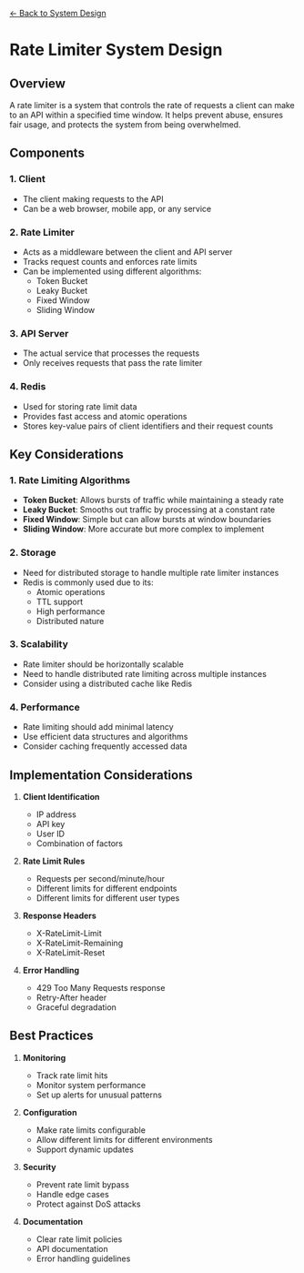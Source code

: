 [← Back to System Design](../system-design.md)

# Rate Limiter System Design

## Overview
A rate limiter is a system that controls the rate of requests a client can make to an API within a specified time window. It helps prevent abuse, ensures fair usage, and protects the system from being overwhelmed.

## Components

### 1. Client
- The client making requests to the API
- Can be a web browser, mobile app, or any service

### 2. Rate Limiter
- Acts as a middleware between the client and API server
- Tracks request counts and enforces rate limits
- Can be implemented using different algorithms:
  - Token Bucket
  - Leaky Bucket
  - Fixed Window
  - Sliding Window

### 3. API Server
- The actual service that processes the requests
- Only receives requests that pass the rate limiter

### 4. Redis
- Used for storing rate limit data
- Provides fast access and atomic operations
- Stores key-value pairs of client identifiers and their request counts

## Key Considerations

### 1. Rate Limiting Algorithms
- **Token Bucket**: Allows bursts of traffic while maintaining a steady rate
- **Leaky Bucket**: Smooths out traffic by processing at a constant rate
- **Fixed Window**: Simple but can allow bursts at window boundaries
- **Sliding Window**: More accurate but more complex to implement

### 2. Storage
- Need for distributed storage to handle multiple rate limiter instances
- Redis is commonly used due to its:
  - Atomic operations
  - TTL support
  - High performance
  - Distributed nature

### 3. Scalability
- Rate limiter should be horizontally scalable
- Need to handle distributed rate limiting across multiple instances
- Consider using a distributed cache like Redis

### 4. Performance
- Rate limiting should add minimal latency
- Use efficient data structures and algorithms
- Consider caching frequently accessed data

## Implementation Considerations

1. **Client Identification**
   - IP address
   - API key
   - User ID
   - Combination of factors

2. **Rate Limit Rules**
   - Requests per second/minute/hour
   - Different limits for different endpoints
   - Different limits for different user types

3. **Response Headers**
   - X-RateLimit-Limit
   - X-RateLimit-Remaining
   - X-RateLimit-Reset

4. **Error Handling**
   - 429 Too Many Requests response
   - Retry-After header
   - Graceful degradation

## Best Practices

1. **Monitoring**
   - Track rate limit hits
   - Monitor system performance
   - Set up alerts for unusual patterns

2. **Configuration**
   - Make rate limits configurable
   - Allow different limits for different environments
   - Support dynamic updates

3. **Security**
   - Prevent rate limit bypass
   - Handle edge cases
   - Protect against DoS attacks

4. **Documentation**
   - Clear rate limit policies
   - API documentation
   - Error handling guidelines
